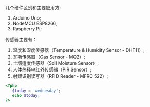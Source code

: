 几个硬件区别和主要应用方:
1. Arduino Uno;
1. NodeMCU ESP8266;
1. Raspberry Pi;

传感器主要有：
1. 温度和湿度传感器（Temperature & Humidity Sensor - DHT11）;
1. 瓦斯传感器（Gas Sensor - MQ2）;
1. 土壤适度传感器（Soil Moisture Sensor）;
1. 人体热释电红外传感器（PIR Sensor）;
1. 射频识别读写器（RFID Reader - MFRC 522）;

```php
<?php
   $today = 'wednesday';
   echo $today;
?>
```
